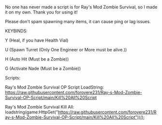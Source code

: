 No one has never made a script is for Ray's Mod Zombie Survival, so I made it on my own. Thank you for using it!


Please don't spam spawning many items, it can cause ping or lag issues.


KEYBINDS:

Y (Heal, if you have Health Vial)

U (Spawn Turret (Only One Engineer or More must be alive.))

H (Auto Hit (Must be a Zombie))

G (Activate Nade (Must be a Zombie))


Scripts:

Ray's Mod Zombie Survival OP Script LoadString: https://raw.githubusercontent.com/forovere231/Ray-s-Mod-Zombie-Survival-OP-Script/main/Kill%20All%20Script

Ray's Mod Zombie Survival Kill All: loadstring(game:HttpGet("https://raw.githubusercontent.com/forovere231/Ray-s-Mod-Zombie-Survival-OP-Script/main/Kill%20All%20Script"))();
